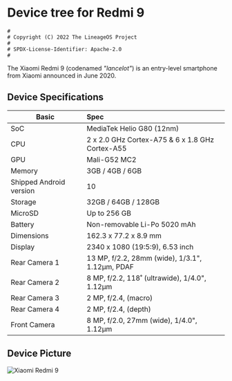 # Device tree for Redmi 9

```
#
# Copyright (C) 2022 The LineageOS Project
#
# SPDX-License-Identifier: Apache-2.0
#
```

The Xiaomi Redmi 9 (codenamed _"lancelot"_) is an entry-level smartphone from Xiaomi announced in June 2020.

## Device Specifications

| Basic                   | Spec                                                        |
| ----------------------- | :---------------------------------------------------------- |
| SoC                     | MediaTek Helio G80 (12nm)                                   |
| CPU                     | 2 x 2.0 GHz Cortex-A75 & 6 x 1.8 GHz Cortex-A55             |
| GPU                     | Mali-G52 MC2                                                |
| Memory                  | 3GB / 4GB / 6GB                                             |
| Shipped Android version | 10                                                          |
| Storage                 | 32GB / 64GB / 128GB                                         |
| MicroSD                 | Up to 256 GB                                                |
| Battery                 | Non-removable Li-Po 5020 mAh                                |
| Dimensions              | 162.3 x 77.2 x 8.9 mm                                       |
| Display                 | 2340 x 1080 (19:5:9), 6.53 inch                             |
| Rear Camera 1           | 13 MP, f/2.2, 28mm (wide), 1/3.1", 1.12µm, PDAF             |
| Rear Camera 2           | 8 MP, f/2.2, 118˚ (ultrawide), 1/4.0", 1.12µm               |
| Rear Camera 3           | 2 MP, f/2.4, (macro)                                        |
| Rear Camera 4           | 2 MP, f/2.4, (depth)                                        |
| Front Camera            | 8 MP, f/2.0, 27mm (wide), 1/4.0", 1.12µm                    |


## Device Picture

![Xiaomi Redmi 9](https://i01.appmifile.com/webfile/globalimg/zhouyuxin/J19-Green-800!800x800!85.png)
